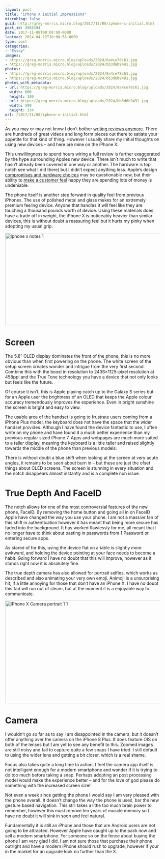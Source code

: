 ```yaml
---
layout: post
title: "iPhone X Initial Impressions"
microblog: false
guid: http://greg-morris.micro.blog/2017/11/08/iphone-x-initial.html
post_id: 3988394
date: 2017-11-08T00:00:00-0000
lastmod: 2024-04-12T10:08:58-0000
type: post
categories:
- "Essay"
images:
- https://greg-morris.micro.blog/uploads/2024/8a4ce78c61.jpg
- https://greg-morris.micro.blog/uploads/2024/bb3d6b9491.jpg
photos:
- https://greg-morris.micro.blog/uploads/2024/8a4ce78c61.jpg
- https://greg-morris.micro.blog/uploads/2024/bb3d6b9491.jpg
photos_with_metadata:
- url: https://greg-morris.micro.blog/uploads/2024/8a4ce78c61.jpg
  width: 600
  height: 300
- url: https://greg-morris.micro.blog/uploads/2024/bb3d6b9491.jpg
  width: 599
  height: 334
url: /2017/11/08/iphone-x-initial.html
---
```

<p><!--kg-card-begin: html--></p>
<p>As you may or may not know I don’t bother <a href="/post/2017-07-07-ipad-pro-initial-impressions/">writing reviews anymore</a>. There are hundreds of great videos and long form pieces out there to satiate your appetite for that kind of thing. However I usually share my initial thoughts on using new devices – and here are mine on the iPhone X.</p>
<p>This unwillingness to spend hours wiring a full review is further exaggerated by the hype surrounding Apples new device. There isn’t much to write that hasn’t already been covered in one way or another. The hardware is top notch see what I did there) but I didn’t expect anything less. Apple’s design <a href="/post/2017-10-06-apple-design-failing/">compromises and hardware choices</a> may be questionable now, but their ability to <a href="/post/2017-11-06-apples-service-advantage/">make a customer feel</a> happy they are spending lots of money is undeniable.</p>
<p>The phone itself is another step forward in quality feel from previous iPhones. The use of polished metal and glass makes for an extremely premium feeling device. Anyone that handles it will feel like they are touching a thousand pounds worth of device. Using these materials does have a trade off in weight, the iPhone X is noticeably heavier than similar devices, this is without doubt a reassuring feel but it hurts my pinky when adopting my usual grip.</p>
<p><img style="margin-left: auto; margin-right: auto;" title="iphone-x-notes-1.png" src="https://greg-morris.micro.blog/uploads/2024/8a4ce78c61.jpg" alt="Iphone x notes 1" width="600" height="300" border="0" /></p>
<h1><strong>Screen</strong></h1>
<p>The 5.8” OLED display dominates the front of the phone, this is no more obvious than when first powering on the phone. The white screen of the setup screen creates wonder and intrigue from the very first second. Combine this with the boost in resolution to 2436×1125-pixel resolution at 458ppi and the True Tone technology you have a device that not only looks but feels like the future.</p>
<p>Of course it isn’t, this is Apple playing catch up to the Galaxy S series but for an Apple user the brightness of an OLED that keeps the Apple colour accuracy tremendously improves the experience. Even in bright sunshine the screen is bright and easy to view.</p>
<p>The usable area of the handset is going to frustrate users coming from a iPhone Plus model, the keyboard does not have the space that the wider handset provides. Although I have found the device fantastic to use, I often write on my phone and have found it a much better experience than my previous regular sized iPhone 7. Apps and webpages are much more suited to a taller display, meaning the keyboard is a little taller and raised slightly towards the middle of the phone than previous models.</p>
<p>There is without doubt a blue shift when looking at the screen at very acute angles, it remains to be seen about burn in – but these are just the ofset things about OLED screens. The screen is stunning in every situation and the notch disappears almost instantly and is a complete non issue.</p>
<h1><strong>True Depth And FaceID</strong></h1>
<p>The notch allows for one of the most controversial features of the new phone, FaceID. By removing the home button and going all in on FaceID Apple have changed the way you use your phone. I am not a massive fan of this shift in authentication however it has meant that being more secure has faded into the background. It has worked flawlessly for me, all meant that I no longer have to think about pasting in passwords from 1 Password or entering secure apps.</p>
<p>As stared of for this, using the device flat on a table is slightly more awkward, and holding the device pointing at your face needs to become a habit. Going forward I have no doubt that this will improve, however as it stands right now it is absolutely fine.</p>
<p>The true depth camera has also allowed for portrait selfies, which works as described and also animating your very own emoji. Animoji is a unsurprising hit, if a little annoying for those that don’t have an iPhone X. I have no doubt this fad will run out of steam, but at the moment it is a enjoyable way to communicate.</p>
<p><img style="margin-left: auto; margin-right: auto;" title="iPhone-X-Camera-portrait-1-1.jpeg" src="https://greg-morris.micro.blog/uploads/2024/bb3d6b9491.jpg" alt="IPhone X Camera portrait 1 1" width="599" height="334" border="0" /></p>
<h1><strong>Camera</strong></h1>
<p>I wouldn’t go so far as to say I am disappointed in the camera, but it doesn’t offer anything over the camera on the iPhone 8 Plus. It does feature OIS on both of the lenses but I am yet to see any benefit to this. Zoomed images are still noisy and fail to capture quite a few snaps I have tried. I still default to using the wider lens and getting a bit closer, which is a real shame.</p>
<p>Focus also takes quite a long time to action, I feel the camera app itself is not intelligent enough for a modern smartphone and wonder if it is trying to do too much before taking a snap. Perhaps adopting an post processing model would make the experience better – and for the love of god please do something with the increased screen size!</p>
<p>Not even a week since getting the phone I would say I am very pleased with the phone overall. It doesn’t change the way the phone is used, bar the new gesture based navigation. This still takes a little too much brain power to remember, however this must remove ten years of muscle memory so I have no doubt it will sink in soon and feel natural.</p>
<p>Fundamentally it is still an iPhone and those that are Android users are not going to be attracted. However Apple have caught up to the pack now and sell a modern smartphone. For someone so on the fence about buying the phone I am very glad I did. I am not sure those that purchase their phone outright and have a modern iPhone should rush to upgrade, however if your in the market for an upgrade look no further than the X.</p>
<p><!--kg-card-end: html--></p>
